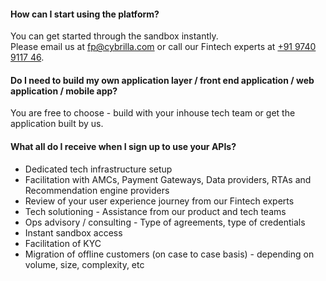 <!--
## Registration and Sandbox
-----------------------------
-->
#### How can I start using the platform?
You can get started through the sandbox instantly. <br>
Please email us at [fp@cybrilla.com](mailto:fp@cybrilla.com) or call our Fintech experts at [+91 9740 9117 46](tel:+919740911746).

#### Do I need to build my own application layer / front end application / web application / mobile app?
You are free to choose - build with your inhouse tech team or get the application built by us.

#### What all do I receive when I sign up to use your APIs?
- Dedicated tech infrastructure setup
- Facilitation with AMCs, Payment Gateways, Data providers, RTAs and Recommendation engine providers
- Review of your user experience journey from our Fintech experts
- Tech solutioning - Assistance from our product and tech teams
- Ops advisory / consulting - Type of agreements, type of credentials
- Instant sandbox access
- Facilitation of KYC
- Migration of offline customers (on case to case basis) - depending on volume, size, complexity, etc